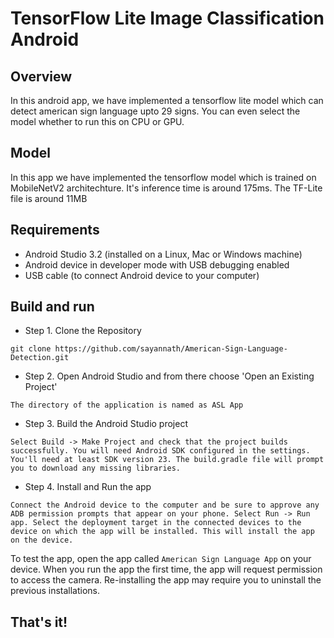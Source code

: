 # TensorFlow Lite Image Classification Android

## Overview

In this android app, we have implemented a tensorflow lite model which can detect american sign language upto 29 signs. You can even select the model whether to run this on CPU or GPU.

## Model

In this app we have implemented the tensorflow model which is trained on MobileNetV2 architechture. It's inference time is around 175ms. The TF-Lite file is around 11MB

## Requirements

* Android Studio 3.2 (installed on a Linux, Mac or Windows machine)
* Android device in developer mode with USB debugging enabled
* USB cable (to connect Android device to your computer)

## Build and run

* Step 1. Clone the Repository
```
git clone https://github.com/sayannath/American-Sign-Language-Detection.git
```
* Step 2. Open Android Studio and from there choose 'Open an Existing Project'
```
The directory of the application is named as ASL App
```
* Step 3. Build the Android Studio project
```
Select Build -> Make Project and check that the project builds successfully. You will need Android SDK configured in the settings. You'll need at least SDK version 23. The build.gradle file will prompt you to download any missing libraries.
```
* Step 4. Install and Run the app
```
Connect the Android device to the computer and be sure to approve any ADB permission prompts that appear on your phone. Select Run -> Run app. Select the deployment target in the connected devices to the device on which the app will be installed. This will install the app on the device.
```
To test the app, open the app called ```American Sign Language App``` on your device. When you run the app the first time, the app will request permission to access the camera. Re-installing the app may require you to uninstall the previous installations.

## That's it!
